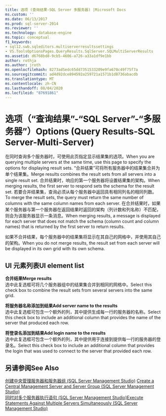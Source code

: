 ```yaml
---
title: 选项 (查询结果-SQL Server 多服务器) |Microsoft Docs
ms.custom: ''
ms.date: 06/13/2017
ms.prod: sql-server-2014
ms.reviewer: ''
ms.technology: database-engine
ms.topic: conceptual
f1_keywords:
- sql12.swb.sqleditors.multiserverresultssettings
- VS.ToolsOptionsPages.QueryResults.SqlServer.SQLMultiServerResults
ms.assetid: d6768bd8-9cb5-4606-a726-a33a1df9e1bb
author: rothja
ms.author: jroth
ms.openlocfilehash: 8273ad5edc65dd7351533209e9fa670c49f75f7a
ms.sourcegitcommit: ad4d92dce894592a259721a1571b1d8736abacdb
ms.translationtype: MT
ms.contentlocale: zh-CN
ms.lasthandoff: 08/04/2020
ms.locfileid: "87691861"
---
```

# <a name="options-query-results-sql-server-multi-server"></a><span data-ttu-id="6b440-102">选项（“查询结果”-“SQL Server”-“多服务器”）</span><span class="sxs-lookup"><span data-stu-id="6b440-102">Options (Query Results-SQL Server-Multi-Server)</span></span>
  <span data-ttu-id="6b440-103">在同时查询多个服务器时，可使用此页指定显示结果集的选项。</span><span class="sxs-lookup"><span data-stu-id="6b440-103">When you are querying multiple servers at the same time, use this page to specify the options for displaying result sets.</span></span> <span data-ttu-id="6b440-104">“合并结果”可将所有服务器中的结果集合并为单个结果集。</span><span class="sxs-lookup"><span data-stu-id="6b440-104">Merge results combines the result sets from all servers into a single result set.</span></span> <span data-ttu-id="6b440-105">合并结果时，响应的第一个服务器将设置结果集的架构。</span><span class="sxs-lookup"><span data-stu-id="6b440-105">When merging results, the first server to respond sets the schema for the result set.</span></span> <span data-ttu-id="6b440-106">若要合并结果集，查询必须从每个服务器中返回具有相同列名的相同列数。</span><span class="sxs-lookup"><span data-stu-id="6b440-106">To merge the result sets, the query must return the same number of columns with the same column names from each server.</span></span> <span data-ttu-id="6b440-107">在合并结果时，如果某个服务器与第一个服务器在返回结果时返回的架构（列计数和列名称）不匹配，则会为该服务器显示一条消息。</span><span class="sxs-lookup"><span data-stu-id="6b440-107">When merging results, a message is displayed for each server that does not match the schema (column count and column names) that is returned by the first server to return results.</span></span>  
  
 <span data-ttu-id="6b440-108">如果不合并结果，每个服务器中的结果集将显示在其自己的网格中，并使用其自己的架构。</span><span class="sxs-lookup"><span data-stu-id="6b440-108">When you do not merge results, the result set from each server will be displayed in its own grid with its own schema.</span></span>  
  
## <a name="ui-element-list"></a><span data-ttu-id="6b440-109">UI 元素列表</span><span class="sxs-lookup"><span data-stu-id="6b440-109">UI element list</span></span>  
 <span data-ttu-id="6b440-110">**合并结果**</span><span class="sxs-lookup"><span data-stu-id="6b440-110">**Merge results**</span></span>  
 <span data-ttu-id="6b440-111">选中此复选框可将几个服务器组中的结果集合并到相同的网格中。</span><span class="sxs-lookup"><span data-stu-id="6b440-111">Select this check box to combine the result sets from several servers into the same grid.</span></span>  
  
 <span data-ttu-id="6b440-112">**将服务器名称添加到结果**</span><span class="sxs-lookup"><span data-stu-id="6b440-112">**Add server name to the results**</span></span>  
 <span data-ttu-id="6b440-113">选中此复选框可包含一个额外的列，其中提供生成每一行的服务器的名称。</span><span class="sxs-lookup"><span data-stu-id="6b440-113">Select this check box to include an additional column that provides the name of the server that produced each row.</span></span>  
  
 <span data-ttu-id="6b440-114">**将登录名添加到结果**</span><span class="sxs-lookup"><span data-stu-id="6b440-114">**Add login name to the results**</span></span>  
 <span data-ttu-id="6b440-115">选中此复选框可包含一个额外的列，其中提供用于连接到提供每一行的服务器的登录名。</span><span class="sxs-lookup"><span data-stu-id="6b440-115">Select this check box to include an additional column that provides the login that was used to connect to the server that provided each row.</span></span>  
  
## <a name="see-also"></a><span data-ttu-id="6b440-116">另请参阅</span><span class="sxs-lookup"><span data-stu-id="6b440-116">See Also</span></span>  
 <span data-ttu-id="6b440-117">[创建中央管理服务器和服务器组 &#40;SQL Server Management Studio&#41;](../ssms/register-servers/create-a-central-management-server-and-server-group.md) </span><span class="sxs-lookup"><span data-stu-id="6b440-117">[Create a Central Management Server and Server Group &#40;SQL Server Management Studio&#41;](../ssms/register-servers/create-a-central-management-server-and-server-group.md) </span></span>  
 [<span data-ttu-id="6b440-118">同时对多个服务器执行语句 (SQL Server Management Studio)</span><span class="sxs-lookup"><span data-stu-id="6b440-118">Execute Statements Against Multiple Servers Simultaneously &#40;SQL Server Management Studio&#41;</span></span>](../ssms/register-servers/execute-statements-against-multiple-servers-simultaneously.md)  
  
  
